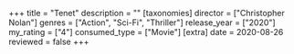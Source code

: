 +++
title = "Tenet"
description = ""
[taxonomies]
director = ["Christopher Nolan"] 
genres = ["Action", "Sci-Fi", "Thriller"]
release_year = ["2020"]
my_rating = ["4"]
consumed_type = ["Movie"]
[extra]
date = 2020-08-26
reviewed = false
+++
